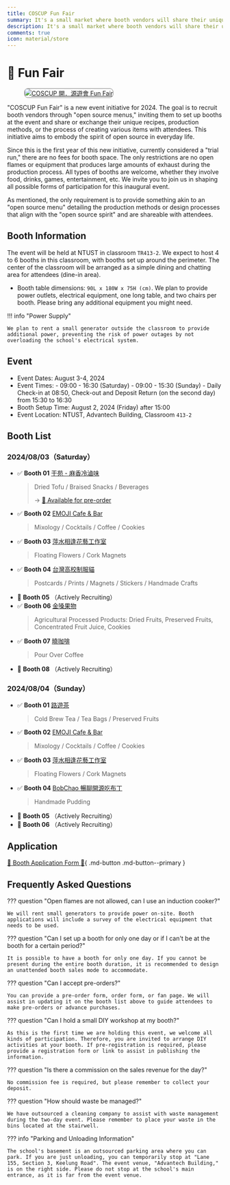 ```yaml
---
title: COSCUP Fun Fair
summary: It's a small market where booth vendors will share their unique skills, recipes, or production methods in the spirit of open source. Attendees can ask the vendors questions and exchange ideas and thoughts.
description: It's a small market where booth vendors will share their unique skills, recipes, or production methods in the spirit of open source. Attendees can ask the vendors questions and exchange ideas and thoughts.
comments: true
icon: material/store
---
```


# :convenience_store: Fun Fair

<figure markdown="span">
    <a href="https://volunteer.coscup.org/img/2024/fun_fair.jpg">
        <img src="https://volunteer.coscup.org/img/2024/fun_fair.jpg"
            alt="COSCUP 開．源遊會 Fun Fair" title="COSCUP 開．源遊會 Fun Fair"
            style="border-radius: 8px;border:1px solid hsl(0, 0%, 50%);">
    </a>
</figure>

"COSCUP Fun Fair" is a new event initiative for 2024. The goal is to recruit booth vendors through "open source menus," inviting them to set up booths at the event and share or exchange their unique recipes, production methods, or the process of creating various items with attendees. This initiative aims to embody the spirit of open source in everyday life.

Since this is the first year of this new initiative, currently considered a "trial run," there are no fees for booth space. The only restrictions are no open flames or equipment that produces large amounts of exhaust during the production process. All types of booths are welcome, whether they involve food, drinks, games, entertainment, etc. We invite you to join us in shaping all possible forms of participation for this inaugural event.

As mentioned, the only requirement is to provide something akin to an "open source menu" detailing the production methods or design processes that align with the "open source spirit" and are shareable with attendees.

## Booth Information

The event will be held at NTUST in classroom `TR413-2`. We expect to host 4 to 6 booths in this classroom, with booths set up around the perimeter. The center of the classroom will be arranged as a simple dining and chatting area for attendees (dine-in area).

- Booth table dimensions: `90L x 180W x 75H (cm)`. We plan to provide power outlets, electrical equipment, one long table, and two chairs per booth. Please bring any additional equipment you might need.

!!! info "Power Supply"

    We plan to rent a small generator outside the classroom to provide additional power, preventing the risk of power outages by not overloading the school's electrical system.

## Event

- Event Dates: August 3-4, 2024
- Event Times:
      - 09:00 - 16:30 (Saturday)
      - 09:00 - 15:30 (Sunday)
      - Daily Check-in at 08:50, Check-out and Deposit Return (on the second day) from 15:30 to 16:30
- Booth Setup Time: August 2, 2024 (Friday) after 15:00
- Event Location: NTUST, Advantech Building, Classroom `413-2`

## Booth List

### 2024/08/03（Saturday）

<div class="grid cards" markdown>

- :white_check_mark: **Booth 01** [干苑 - 麻香冷滷味](https://www.facebook.com/ganyuan.ludogan)
  > Dried Tofu / Braised Snacks / Beverages
  >
  > → [:pancakes: Available for pre-order](https://docs.google.com/forms/d/e/1FAIpQLSeRURGdfmV4amlReqWy44REfTSMCUrBKsKBFq9HMvMKR9SRqg/viewform)
- :white_check_mark: **Booth 02** [EMOJI Cafe & Bar](https://www.instagram.com/emoji0701/)
  > Mixology / Cocktails / Coffee / Cookies
- :white_check_mark: **Booth 03** [萍水相逢花藝工作室](https://www.instagram.com/mebych)
  > Floating Flowers / Cork Magnets
- :white_check_mark: **Booth 04** [台灣高校制服貓](https://www.facebook.com/taiwanuniformcat)
  > Postcards / Prints / Magnets / Stickers / Handmade Crafts
- :wave: **Booth 05** （Actively Recruiting）
- :white_check_mark: **Booth 06** [金嗓果物](http://www.g-lucky.url.tw/info.html)
  > Agricultural Processed Products: Dried Fruits, Preserved Fruits, Concentrated Fruit Juice, Cookies
- :white_check_mark: **Booth 07** [曉咖啡](https://www.facebook.com/akatsukicoffee)
  > Pour Over Coffee
- :wave: **Booth 08** （Actively Recruiting）

</div>

### 2024/08/04（Sunday）

<div class="grid cards" markdown>

- :white_check_mark: **Booth 01** [路遊茶](https://www.facebook.com/routea0601/)
  > Cold Brew Tea / Tea Bags / Preserved Fruits
- :white_check_mark: **Booth 02** [EMOJI Cafe & Bar](https://www.instagram.com/emoji0701/)
  > Mixology / Cocktails / Coffee / Cookies
- :white_check_mark: **Booth 03** [萍水相逢花藝工作室](https://www.instagram.com/mebych)
  > Floating Flowers / Cork Magnets
- :white_check_mark: **Booth 04** [BobChao 暢聊開源吃布丁](https://www.facebook.com/bobchao/posts/pfbid09NqgFcPgjN7ZxF3pu9tXftuG3ojg9LziUPC37j1r4rvRrVujZm3gLyryEt4GpG8tl)
  > Handmade Pudding
- :wave: **Booth 05** （Actively Recruiting）
- :wave: **Booth 06** （Actively Recruiting）

</div>

## Application

[:hand_with_index_finger_and_thumb_crossed: Booth Application Form :wave:](https://forms.gle/s8VHtkTeYUkmPMbQ8){ .md-button .md-button--primary }

## Frequently Asked Questions

??? question "Open flames are not allowed, can I use an induction cooker?"

    We will rent small generators to provide power on-site. Booth applications will include a survey of the electrical equipment that needs to be used.

??? question "Can I set up a booth for only one day or if I can't be at the booth for a certain period?"

    It is possible to have a booth for only one day. If you cannot be present during the entire booth duration, it is recommended to design an unattended booth sales mode to accommodate.

??? question "Can I accept pre-orders?"

    You can provide a pre-order form, order form, or fan page. We will assist in updating it on the booth list above to guide attendees to make pre-orders or advance purchases.

??? question "Can I hold a small DIY workshop at my booth?"

    As this is the first time we are holding this event, we welcome all kinds of participation. Therefore, you are invited to arrange DIY activities at your booth. If pre-registration is required, please provide a registration form or link to assist in publishing the information.

??? question "Is there a commission on the sales revenue for the day?"

    No commission fee is required, but please remember to collect your deposit.

??? question "How should waste be managed?"

    We have outsourced a cleaning company to assist with waste management during the two-day event. Please remember to place your waste in the bins located at the stairwell.

??? info "Parking and Unloading Information"

    The school's basement is an outsourced parking area where you can park. If you are just unloading, you can temporarily stop at "Lane 155, Section 3, Keelung Road". The event venue, "Advantech Building," is on the right side. Please do not stop at the school's main entrance, as it is far from the event venue.
